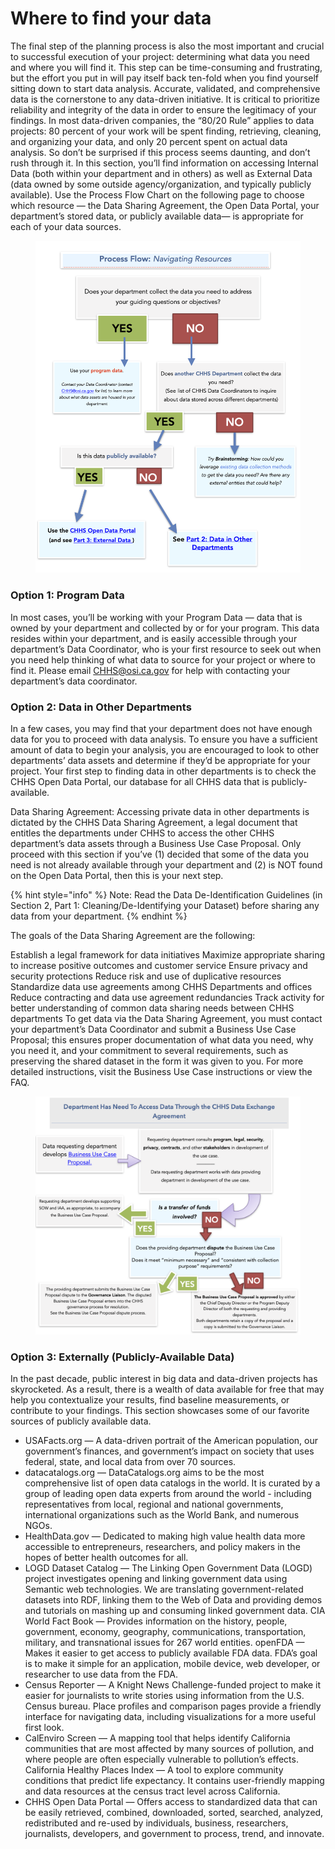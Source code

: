 # Where to find your data

The final step of the planning process is also the most important and crucial to successful execution of your project: determining what data you need and where you will find it. This step can be time-consuming and frustrating, but the effort you put in will pay itself back ten-fold when you find yourself sitting down to start data analysis. Accurate, validated, and comprehensive data is the cornerstone to any data-driven initiative. It is critical to prioritize reliability and integrity of the data in order to ensure the legitimacy of your findings. In most data-driven companies, the “80/20 Rule” applies to data projects: 80 percent of your work will be spent finding, retrieving, cleaning, and organizing your data, and only 20 percent spent on actual data analysis. So don’t be surprised if this process seems daunting, and don’t rush through it. In this section, you’ll find information on accessing Internal Data (both within your department and in others) as well as External Data (data owned by some outside agency/organization, and typically publicly available). Use the Process Flow Chart on the following page to choose which resource — the Data Sharing Agreement, the Open Data Portal, your department’s stored data, or publicly available data— is appropriate for each of your data sources.

<figure><img src="../../.gitbook/assets/image.png" alt=""><figcaption></figcaption></figure>

### Option 1: Program Data

In most cases, you’ll be working with your Program Data — data that is owned by your department and collected by or for your program. This data resides within your department, and is easily accessible through your department’s Data Coordinator, who is your first resource to seek out when you need help thinking of what data to source for your project or where to find it. Please email CHHS@osi.ca.gov for help with contacting your department’s data coordinator.

### Option 2: Data in Other Departments

In a few cases, you may find that your department does not have enough data for you to proceed with data analysis. To ensure you have a sufficient amount of data to begin your analysis, you are encouraged to look to other departments’ data assets and determine if they’d be appropriate for your project. Your first step to finding data in other departments is to check the CHHS Open Data Portal, our database for all CHHS data that is publicly-available.

Data Sharing Agreement: Accessing private data in other departments is dictated by the CHHS Data Sharing Agreement, a legal document that entitles the departments under CHHS to access the other CHHS department’s data assets through a Business Use Case Proposal. Only proceed with this section if you’ve (1) decided that some of the data you need is not already available through your department and (2) is NOT found on the Open Data Portal, then this is your next step.

{% hint style="info" %}
Note: Read the Data De-Identification Guidelines (in Section 2, Part 1: Cleaning/De-Identifying your Dataset) before sharing any data from your department.
{% endhint %}

The goals of the Data Sharing Agreement are the following:

Establish a legal framework for data initiatives Maximize appropriate sharing to increase positive outcomes and customer service Ensure privacy and security protections Reduce risk and use of duplicative resources Standardize data use agreements among CHHS Departments and offices Reduce contracting and data use agreement redundancies Track activity for better understanding of common data sharing needs between CHHS departments To get data via the Data Sharing Agreement, you must contact your department’s Data Coordinator and submit a Business Use Case Proposal; this ensures proper documentation of what data you need, why you need it, and your commitment to several requirements, such as preserving the shared dataset in the form it was given to you. For more detailed instructions, visit the Business Use Case instructions or view the FAQ.

<figure><img src="../../.gitbook/assets/image (1).png" alt=""><figcaption></figcaption></figure>

### Option 3: Externally (Publicly-Available Data)

In the past decade, public interest in big data and data-driven projects has skyrocketed. As a result, there is a wealth of data available for free that may help you contextualize your results, find baseline measurements, or contribute to your findings. This section showcases some of our favorite sources of publicly available data.

* USAFacts.org — A data-driven portrait of the American population, our government’s finances, and government’s impact on society that uses federal, state, and local data from over 70 sources.
* datacatalogs.org — DataCatalogs.org aims to be the most comprehensive list of open data catalogs in the world. It is curated by a group of leading open data experts from around the world - including representatives from local, regional and national governments, international organizations such as the World Bank, and numerous NGOs.
* HealthData.gov — Dedicated to making high value health data more accessible to entrepreneurs, researchers, and policy makers in the hopes of better health outcomes for all.
* LOGD Dataset Catalog — The Linking Open Government Data (LOGD) project investigates opening and linking government data using Semantic web technologies. We are translating government-related datasets into RDF, linking them to the Web of Data and providing demos and tutorials on mashing up and consuming linked government data. CIA World Fact Book — Provides information on the history, people, government, economy, geography, communications, transportation, military, and transnational issues for 267 world entities. openFDA — Makes it easier to get access to publicly available FDA data. FDA’s goal is to make it simple for an application, mobile device, web developer, or researcher to use data from the FDA.
* Census Reporter — A Knight News Challenge-funded project to make it easier for journalists to write stories using information from the U.S. Census bureau. Place profiles and comparison pages provide a friendly interface for navigating data, including visualizations for a more useful first look.
* CalEnviro Screen — A mapping tool that helps identify California communities that are most affected by many sources of pollution, and where people are often especially vulnerable to pollution’s effects. California Healthy Places Index — A tool to explore community conditions that predict life expectancy. It contains user-friendly mapping and data resources at the census tract level across California.
* CHHS Open Data Portal — Offers access to standardized data that can be easily retrieved, combined, downloaded, sorted, searched, analyzed, redistributed and re-used by individuals, business, researchers, journalists, developers, and government to process, trend, and innovate.

